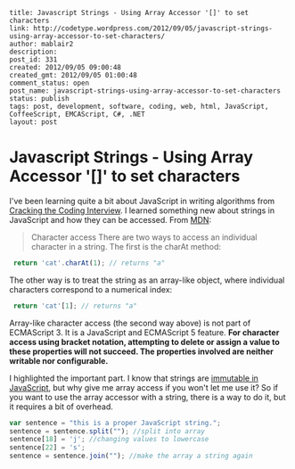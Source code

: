 ```
title: Javascript Strings - Using Array Accessor '[]' to set characters
link: http://codetype.wordpress.com/2012/09/05/javascript-strings-using-array-accessor-to-set-characters/
author: mablair2
description:
post_id: 331
created: 2012/09/05 09:00:48
created_gmt: 2012/09/05 01:00:48
comment_status: open
post_name: javascript-strings-using-array-accessor-to-set-characters
status: publish
tags: post, development, software, coding, web, html, JavaScript, CoffeeScript, EMCAScript, C#, .NET
layout: post
```

# Javascript Strings - Using Array Accessor '[]' to set characters

I've been learning quite a bit about JavaScript in writing algorithms from [Cracking the Coding Interview](http://www.amazon.com/gp/product/098478280X/ref=as_li_qf_sp_asin_il_tl?ie=UTF8&camp=1789&creative=9325&creativeASIN=098478280X&linkCode=as2&tag=aplfopoex-20). I learned something new about strings in JavaScript and how they can be accessed. From [MDN](https://developer.mozilla.org/en-US/docs/JavaScript/Reference/Global_Objects/String#Distinction_between_string_primitives_and_String_objects):

> Character access There are two ways to access an individual character in a string. The first is the charAt method:
``` js
 return 'cat'.charAt(1); // returns "a"
```

 The other way is to treat the string as an array-like object, where individual characters correspond to a numerical index:
``` js
 return 'cat'[1]; // returns "a"
```

 Array-like character access (the second way above) is not part of ECMAScript 3. It is a JavaScript and ECMAScript 5 feature. **For character access using bracket notation, attempting to delete or assign a value to these properties will not succeed. The properties involved are neither writable nor configurable.**

I highlighted the important part. I know that strings are [immutable in JavaScript](http://en.wikibooks.org/wiki/JavaScript/Optimization#String_concatenation), but why give me array access if you won't let me use it? So if you want to use the array accessor with a string, there is a way to do it, but it requires a bit of overhead.
``` js
var sentence = "this is a proper JavaScript string.";
sentence = sentence.split(""); //split into array
sentence[18] = 'j'; //changing values to lowercase
sentence[22] = 's';
sentence = sentence.join(""); //make the array a string again
```

